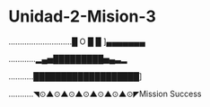 # Unidad-2-Mision-3
............................█  O █ █ ]▄▄▄▄▄▄▄

............▂▄▅█████████▅▄▃▂

...........███████████████████] 

...........◥⊙▲⊙▲⊙▲⊙▲⊙▲⊙▲⊙◤Mission Success
